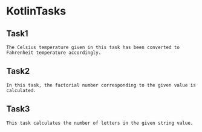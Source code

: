 # KotlinTasks

## Task1 <br/>
`The Celsius temperature given in this task has been converted to Fahrenheit temperature accordingly.`<br/>

## Task2 <br/>
`In this task, the factorial number corresponding to the given value is calculated.`<br/>

## Task3 <br/>
`This task calculates the number of letters in the given string value.`<br/>



